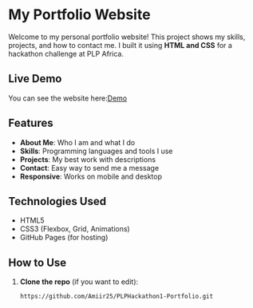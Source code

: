 
# My Portfolio Website

Welcome to my personal portfolio website! This project shows my skills, projects, and how to contact me. I built it using **HTML and CSS** for a hackathon challenge at PLP Africa.

## Live Demo
You can see the website here:[Demo](https://portfolio-for-plp-hack.netlify.app)

## Features
- **About Me**: Who I am and what I do  
- **Skills**: Programming languages and tools I use  
- **Projects**: My best work with descriptions  
- **Contact**: Easy way to send me a message  
- **Responsive**: Works on mobile and desktop  

## Technologies Used
- HTML5  
- CSS3 (Flexbox, Grid, Animations)  
- GitHub Pages (for hosting)  

## How to Use
1. **Clone the repo** (if you want to edit):  
   ```bash
   https://github.com/Amiir25/PLPHackathon1-Portfolio.git